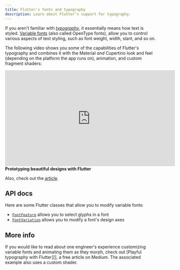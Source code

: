 ```yaml
---
title: Flutter's fonts and typography
description: Learn about Flutter's support for typography.
---
```


If you aren't familiar with [_typography_][], it essentially
means how text is styled. [Variable fonts][] (also
called OpenType fonts), allow you to control various
aspects of text styling, such as font weight, width, slant,
and so on.

The following video shows you some of the capabilities
of Flutter's typography and combines it with the Material
_and_ Cupertino look and feel (depending on the platform
the app runs on), animation, and custom fragment shaders:

<iframe width="560" height="315" src="https://www.youtube.com/embed/sA5MRFFUuOU" title="YouTube video player" frameborder="0" allow="accelerometer; autoplay; clipboard-write; encrypted-media; gyroscope; picture-in-picture; web-share" allowfullscreen></iframe>
<b>Prototyping beautiful designs with Flutter</b>

Also, check out the [article][].

## API docs

Here are some Flutter classes that allow you to
modify variable fonts:

* [`FontFeature`][] allows you to select glyphs in a font
* [`FontVariation`][] allows you to modify a font's design axes

## More info

If you would like to read about one engineer's experience
customizing variable fonts and animating them as they
morph, check out [Playful typography with Flutter][],
a free article on Medium. The associated example also
uses a custom shader.

[`FontFeature`]: {{site.api}}/flutter/dart-ui/FontFeature-class.html
[`FontVariation`]: {{site.api}}/flutter/dart-ui/FontVariation-class.html
[article]: {{site.flutter-medium}}/playful-typography-with-flutter-f030385058b4
[_typography_]: https://en.wikipedia.org/wiki/Typography
[Variable fonts]: https://fonts.google.com/knowledge/introducing_type/introducing_variable_fonts
